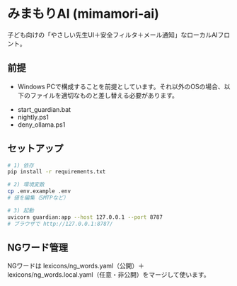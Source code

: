 # みまもりAI (mimamori-ai)

子ども向けの「やさしい先生UI＋安全フィルタ＋メール通知」なローカルAIフロント。

## 前提

+ Windows PCで構成することを前提としています。それ以外のOSの場合、以下のファイルを適切なものと差し替える必要があります。
* start_guardian.bat
* nightly.ps1
* deny_ollama.ps1

## セットアップ
```bash
# 1) 依存
pip install -r requirements.txt

# 2) 環境変数
cp .env.example .env
# 値を編集（SMTPなど）

# 3) 起動
uvicorn guardian:app --host 127.0.0.1 --port 8787
# ブラウザで http://127.0.0.1:8787/

```
## NGワード管理
NGワードは lexicons/ng_words.yaml（公開）＋ lexicons/ng_words.local.yaml（任意・非公開）をマージして使います。